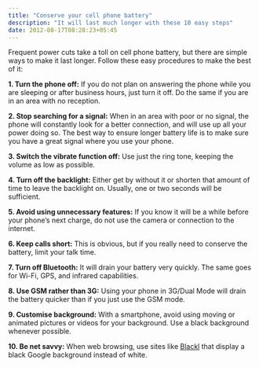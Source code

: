 ```yaml
---
title: "Conserve your cell phone battery"
description: "It will last much longer with these 10 easy steps"
date: 2012-08-17T08:28:23+05:45
---
```


Frequent power cuts take a toll on cell phone battery, but there are simple ways to make it last longer. Follow these easy procedures to make the best of it:

**1. Turn the phone off:** If you do not plan on answering the phone while you are sleeping or after business hours, just turn it off. Do the same if you are in an area with no reception.

**2. Stop searching for a signal:** When in an area with poor or no signal, the phone will constantly look for a better connection, and will use up all your power doing so. The best way to ensure longer battery life is to make sure you have a great signal where you use your phone.

**3. Switch the vibrate function off:** Use just the ring tone, keeping the volume as low as possible.

**4. Turn off the backlight:** Either get by without it or shorten that amount of time to leave the backlight on. Usually, one or two seconds will be sufficient.

**5. Avoid using unnecessary features:** If you know it will be a while before your phone’s next charge, do not use the camera or connection to the internet.

**6. Keep calls short:** This is obvious, but if you really need to conserve the battery, limit your talk time.

**7. Turn off Bluetooth:** It will drain your battery very quickly. The same goes for Wi-Fi, GPS, and infrared capabilities.

**8. Use GSM rather than 3G:** Using your phone in 3G/Dual Mode will drain the battery quicker than if you just use the GSM mode.

**9. Customise background:** With a smartphone, avoid using moving or animated pictures or videos for your background. Use a black background whenever possible.

**10. Be net savvy:** When web browsing, use sites like <a href="http://www.blackl.com/" rel="nofollow">Blackl</a> that display a black Google background instead of white.
